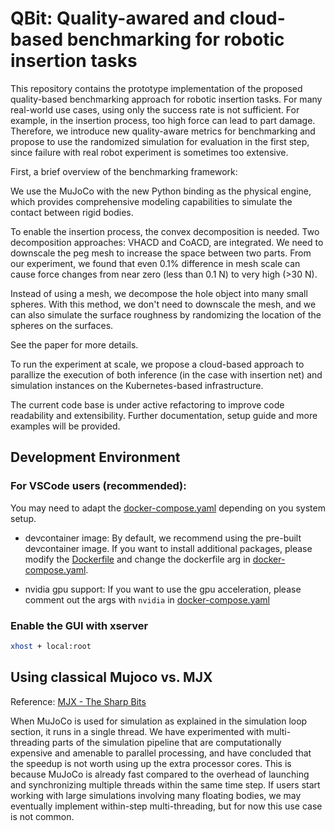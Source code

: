 # QBit: Quality-awared and cloud-based benchmarking for robotic insertion tasks

This repository contains the prototype implementation of the proposed quality-based benchmarking approach for robotic insertion tasks. For many real-world use cases, using only the success rate is not sufficient. For example, in the insertion process, too high force can lead to part damage. Therefore, we introduce new quality-aware metrics for benchmarking and propose to use the randomized simulation for evaluation in the first step, since failure with real robot experiment is sometimes too extensive.

First, a brief overview of the benchmarking framework:

We use the MuJoCo with the new Python binding as the physical engine, which provides comprehensive modeling capabilities to simulate the contact between rigid bodies.

To enable the insertion process, the convex decomposition is needed. Two decomposition approaches: VHACD and CoACD, are integrated. We need to downscale the peg mesh to increase the space between two parts. From our experiment, we found that even 0.1% difference in mesh scale can cause force changes from near zero (less than 0.1 N) to very high (>30 N). 

Instead of using a mesh, we decompose the hole object into many small spheres. With this method, we don't need to downscale the mesh, and we can also simulate the surface roughness by randomizing the location of the spheres on the surfaces.

See the paper for more details.

To run the experiment at scale, we propose a cloud-based approach to parallize the execution of both inference (in the case with insertion net) and simulation instances on the Kubernetes-based infrastructure.

The current code base is under active refactoring to improve code readability and extensibility. Further documentation, setup guide and more examples will be provided.



## Development Environment

### For VSCode users (recommended):
You may need to adapt the [docker-compose.yaml](.devcontainer/docker-compose.yml) depending on you system setup.

 - devcontainer image: By default, we recommend using the pre-built devcontainer image. If you want to install additional packages, please modify the [Dockerfile](.devcontainer/Dockerfile) and change the dockerfile arg in [docker-compose.yaml](.devcontainer/docker-compose.yml).

 - nvidia gpu support: If you want to use the gpu acceleration, please comment out the args with `nvidia` in [docker-compose.yaml](.devcontainer/docker-compose.yml)

### Enable the GUI with xserver 
```bash
xhost + local:root
```


## Using classical Mujoco vs. MJX

Reference: [MJX - The Sharp Bits](https://mujoco.readthedocs.io/en/stable/mjx.html#mjx-the-sharp-bits)

When MuJoCo is used for simulation as explained in the simulation loop section, it runs in a single thread. We have experimented with multi-threading parts of the simulation pipeline that are computationally expensive and amenable to parallel processing, and have concluded that the speedup is not worth using up the extra processor cores. This is because MuJoCo is already fast compared to the overhead of launching and synchronizing multiple threads within the same time step. If users start working with large simulations involving many floating bodies, we may eventually implement within-step multi-threading, but for now this use case is not common.



